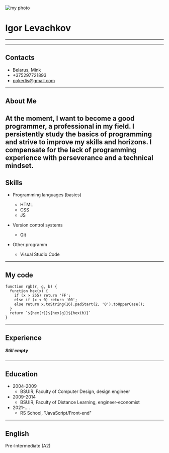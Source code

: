 ![my photo](https://sun9-60.userapi.com/impg/c858420/v858420746/1487e0/HTog9vWpij8.jpg?size=736x660&quality=96&sign=4192f384970ac7cad847e8f8aea2cf88&type=album)
# Igor Levachkov 
---
---
## Contacts
* Belarus, Mink
* +375297721893
* pokerlis@gmail.com
---
## About Me
At the moment, I want to become a good programmer, a professional in my field. I persistently study the basics of programming and strive to improve my skills and horizons. I compensate for the lack of programming experience with perseverance and a technical mindset.
---
## Skills
* Programming languages (basics)
   * HTML
   * CSS
   * JS
   
* Version control systems
   * Git

* Other programm
   * Visual Studio Code
---
## My code
```
function rgb(r, g, b) {
  function hex(x) {
    if (x > 255) return 'FF';
    else if (x < 0) return '00';
    else return x.toString(16).padStart(2, '0').toUpperCase();
  }
  return `${hex(r)}${hex(g)}${hex(b)}`
}
```
---
## Experience
##### Still empty
---
## Education
* 2004-2009
    * BSUIR, Faculty of Computer Design, design engineer
* 2009-2014
    * BSUIR, Faculty of Distance Learning, engineer-economist
* 2021-....
    * RS School, "JavaScript/Front-end"
---
## English
Pre-Intermediate (A2)